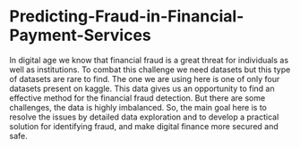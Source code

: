 # Predicting-Fraud-in-Financial-Payment-Services
In digital age we know that financial fraud is a great threat for individuals as well as institutions. To combat this challenge we need datasets but this type of datasets are rare to find. The one we are using here is one of only four datasets present on kaggle. This data gives us an opportunity to find an effective method for the financial fraud detection. But there are some challenges, the data is highly imbalanced. So, the main goal here is to resolve the issues by detailed data exploration and to develop a practical solution for identifying fraud, and make digital finance more secured and safe.
